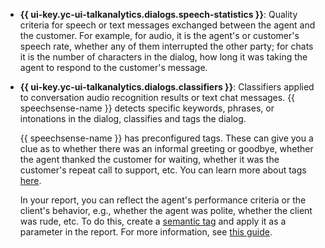 * **{{ ui-key.yc-ui-talkanalytics.dialogs.speech-statistics }}**: Quality criteria for speech or text messages exchanged between the agent and the customer. For example, for audio, it is the agent's or customer's speech rate, whether any of them interrupted the other party; for chats it is the number of characters in the dialog, how long it was taking the agent to respond to the customer's message.
* **{{ ui-key.yc-ui-talkanalytics.dialogs.classifiers }}**: Classifiers applied to conversation audio recognition results or text chat messages. {{ speechsense-name }} detects specific keywords, phrases, or intonations in the dialog, classifies and tags the dialog.

    {{ speechsense-name }} has preconfigured tags. These can give you a clue as to whether there was an informal greeting or goodbye, whether the agent thanked the customer for waiting, whether it was the customer's repeat call to support, etc. You can learn more about tags [here](../../../speechsense/concepts/tags.md).

    In your report, you can reflect the agent's performance criteria or the client's behavior, e.g., whether the agent was polite, whether the client was rude, etc. To do this, create a [semantic tag](../../../speechsense/concepts/tags.md#use-sense-tags-for-dialog-evaluation) and apply it as a parameter in the report. For more information, see [this guide](../../../speechsense/operations/data/manage-reports.md#use-sense-tags-for-analysis).

